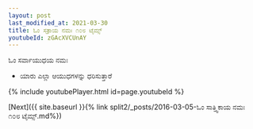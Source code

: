 ```yaml
---
layout: post
last_modified_at: 2021-03-30
title: ಓಂ ಸತ್ರಾಯ ನಮಃ ೧೦೮ ಟೈಮ್ಸ್
youtubeId: zGAcXVCUnAY
---
```

 
 
 ಓಂ ಸರ್ವಾಯುಧಯ ನಮಃ  
 
 -  ಯಾರು ಎಲ್ಲಾ ಆಯುಧಗಳನ್ನು ಧರಿಸುತ್ತಾರೆ 
 
  
 
  
 
 
 
 
 
 


{% include youtubePlayer.html id=page.youtubeId %}
 
[Next]({{ site.baseurl }}{% link  split2/_posts/2016-03-05-ಓಂ ಸಾತ್ತ್ವಿಕಾಯ ನಮಃ ೧೦೮ ಟೈಮ್ಸ್.md%})
 
